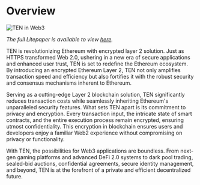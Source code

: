 # Overview

![TEN in Web3](/assets/images/overview-banner-5802f2f2deee39c331f1f9002e4838b2.png)

*The full Litepaper is available to view [here](https://ten.xyz/litepaper).*

TEN is revolutionizing Ethereum with encrypted layer 2 solution. Just as HTTPS transformed Web 2.0, ushering in a new era of secure applications and enhanced user trust, TEN is set to redefine the Ethereum ecosystem. By introducing an encrypted Ethereum Layer 2, TEN not only amplifies transaction speed and efficiency but also fortifies it with the robust security and consensus mechanisms inherent to Ethereum.

Serving as a cutting-edge Layer 2 blockchain solution, TEN significantly reduces transaction costs while seamlessly inheriting Ethereum's unparalleled security features. What sets TEN apart is its commitment to privacy and encryption. Every transaction input, the intricate state of smart contracts, and the entire execution process remain encrypted, ensuring utmost confidentiality. This encryption in blockchain ensures users and developers enjoy a familiar Web2 experience without compromising on privacy or functionality.

With TEN, the possibilities for Web3 applications are boundless. From next-gen gaming platforms and advanced DeFi 2.0 systems to dark pool trading, sealed-bid auctions, confidential agreements, secure identity management, and beyond, TEN is at the forefront of a private and efficient decentralized future.

